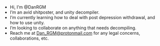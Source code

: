 - Hi, I’m @DanRGM
- I’m an avid shitposter, and unity decompiler.
- I’m currently learning how to deal with post depression withdrawal, and how to use unity.
- I’m looking to collaborate on anything that needs decompiling.
- Reach me at Dan_RGM@protonmail.com for any legal concerns, collaborations, etc.

<!---
DanRGM/DanRGM is a ✨ special ✨ repository because its `README.md` (this file) appears on your GitHub profile.
You can click the Preview link to take a look at your changes.
--->
